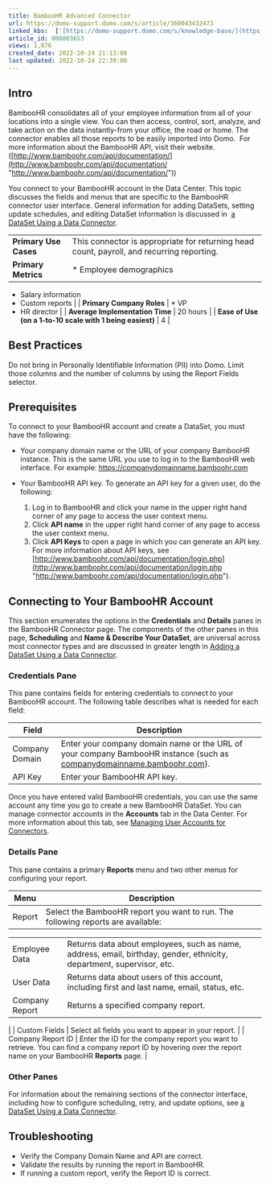 ```yaml
---
title: BambooHR Advanced Connector
url: https://domo-support.domo.com/s/article/360043432473
linked_kbs:  ['[https://domo-support.domo.com/s/knowledge-base/](https://domo-support.domo.com/s/knowledge-base/)', '[https://domo-support.domo.com/s/](https://domo-support.domo.com/s/)', '[https://domo-support.domo.com/s/topic/0TO5w000000ZammGAC](https://domo-support.domo.com/s/topic/0TO5w000000ZammGAC)', '[https://domo-support.domo.com/s/topic/0TO5w000000ZanLGAS](https://domo-support.domo.com/s/topic/0TO5w000000ZanLGAS)', '[https://domo-support.domo.com/s/topic/0TO5w000000ZaoQGAS](https://domo-support.domo.com/s/topic/0TO5w000000ZaoQGAS)', '[https://domo-support.domo.com/s/article/360042926274](https://domo-support.domo.com/s/article/360042926274)', '[https://domo-support.domo.com/s/article/360042926054](https://domo-support.domo.com/s/article/360042926054)', '[https://domo-support.domo.com/s/article/360043432473](https://domo-support.domo.com/s/article/360043432473)', '[https://domo-support.domo.com/s/topic/0TO5w000000ZaoQGAS/api-connectors](https://domo-support.domo.com/s/topic/0TO5w000000ZaoQGAS/api-connectors)', '[https://domo-support.domo.com/s/article/360043429933](https://domo-support.domo.com/s/article/360043429933)', '[https://domo-support.domo.com/s/article/360043429953](https://domo-support.domo.com/s/article/360043429953)', '[https://domo-support.domo.com/s/article/360042925494](https://domo-support.domo.com/s/article/360042925494)', '[https://domo-support.domo.com/s/article/360043429913](https://domo-support.domo.com/s/article/360043429913)', '[https://domo-support.domo.com/s/article/4408174643607](https://domo-support.domo.com/s/article/4408174643607)', '[https://domo-support.domo.com/s/login/](https://domo-support.domo.com/s/login/)']
article_id: 000003653
views: 1,076
created_date: 2022-10-24 21:13:00
last updated: 2022-10-24 22:39:00
---
```




Intro
-----


BambooHR consolidates all of your employee information from all of your locations into a single view. You can then access, control, sort, analyze, and take action on the data instantly-from your office, the road or home. The connector enables all those reports to be easily imported into Domo.  For more information about the BambooHR API, visit their website. ([http://www.bamboohr.com/api/documentation/](http://www.bamboohr.com/api/documentation/ "http://www.bamboohr.com/api/documentation/"))


You connect to your BambooHR account in the Data Center. This topic discusses the fields and menus that are specific to the BambooHR connector user interface. General information for adding DataSets, setting update schedules, and editing DataSet information is discussed in  [a DataSet Using a Data Connector](/s/article/360042926274 "Adding a DataSet Using a Data Connector").




|  |  |
| --- | --- |
| **Primary Use Cases** | This connector is appropriate for returning head count, payroll, and recurring reporting. |
| **Primary Metrics** | * Employee demographics
* Salary information
* Custom reports
 |
| **Primary Company Roles** | * VP
* HR director
 |
| **Average Implementation Time** | 20 hours |
| **Ease of Use (on a 1-to-10 scale with 1 being easiest)** | 4 |


Best Practices
--------------


Do not bring in Personally Identifiable Information (PII) into Domo. Limit those columns and the number of columns by using the Report Fields selector.


Prerequisites
-------------


To connect to your BambooHR account and create a DataSet, you must have the following:


* Your company domain name or the URL of your company BambooHR instance. This is the same URL you use to log in to the BambooHR web interface. For example: <https://companydomainname.bamboohr.com>
* Your BambooHR API key. To generate an API key for a given user, do the following:


	1. Log in to BambooHR and click your name in the upper right hand corner of any page to access the user context menu.
	2. Click **API name** in the upper right hand corner of any page to access the user context menu.
	3. Click **API Keys** to open a page in which you can generate an API key.  
	 For more information about API keys, see [http://www.bamboohr.com/api/documentation/login.php](http://www.bamboohr.com/api/documentation/login.php "http://www.bamboohr.com/api/documentation/login.php").


Connecting to Your BambooHR Account
-----------------------------------


This section enumerates the options in the **Credentials** and **Details** panes in the BambooHR Connector page. The components of the other panes in this page, **Scheduling** and **Name & Describe Your DataSet**, are universal across most connector types and are discussed in greater length in [Adding a DataSet Using a Data Connector](/s/article/360042926274 "Adding a DataSet Using a Data Connector").


### Credentials Pane


This pane contains fields for entering credentials to connect to your BambooHR account. The following table describes what is needed for each field:  




| Field | Description |
| --- | --- |
| Company Domain | Enter your company domain name or the URL of your company BambooHR instance (such as [companydomainname.bamboohr.com](http://companydomainname.bamboohr.com)). |
| API Key | Enter your BambooHR API key. |


Once you have entered valid BambooHR credentials, you can use the same account any time you go to create a new BambooHR DataSet. You can manage connector accounts in the **Accounts** tab in the Data Center. For more information about this tab, see [Managing User Accounts for Connectors](/s/article/360042926054 "Managing User Accounts for Connectors").


### Details Pane


This pane contains a primary **Reports** menu and two other menus for configuring your report.




| Menu | Description |
| --- | --- |
| Report | Select the BambooHR report you want to run. The following reports are available:

|  |  |
| --- | --- |
| Employee Data | Returns data about employees, such as name, address, email, birthday, gender, ethnicity, department, supervisor, etc. |
| User Data | Returns data about users of this account, including first and last name, email, status, etc. |
| Company Report | Returns a specified company report. |

 |
| Custom Fields | Select all fields you want to appear in your report. |
| Company Report ID | Enter the ID for the company report you want to retrieve. You can find a company report ID by hovering over the report name on your BambooHR **Reports** page. |


### Other Panes


For information about the remaining sections of the connector interface, including how to configure scheduling, retry, and update options, see [a DataSet Using a Data Connector](/s/article/360042926274 "Adding a DataSet Using a Data Connector").


Troubleshooting
---------------


* Verify the Company Domain Name and API are correct.
* Validate the results by running the report in BambooHR.
* If running a custom report, verify the Report ID is correct.
